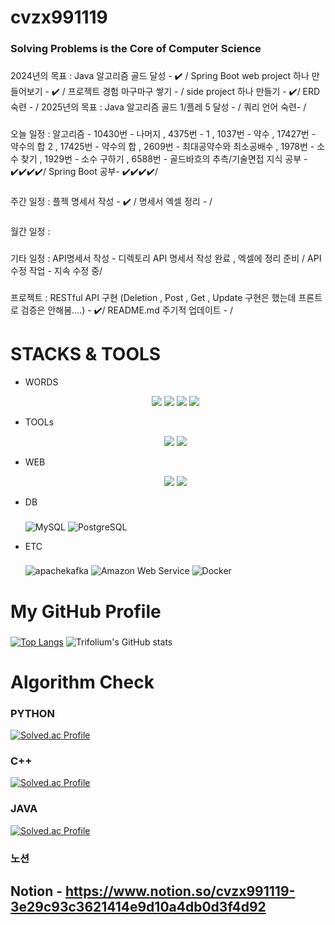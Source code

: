 # cvzx991119
### Solving Problems is the Core of Computer Science
        
###
2024년의 목표 : Java 알고리즘 골드 달성 - ✔️ / Spring Boot web project 하나 만들어보기 - ✔️ / 프로젝트 경험 마구마구 쌓기 - / side project 하나 만들기 - ✔️/ ERD 숙련 - /
2025년의 목표 : Java 알고리즘 골드 1/플레 5 달성 - / 쿼리 언어 숙련- /

### 
오늘 일정 :   알고리즘 -         10430번 - 나머지 , 4375번 - 1 , 1037번 - 약수 , 17427번 - 약수의 합 2 , 17425번 - 약수의 합 , 2609번 - 최대공약수와 최소공배수 , 1978번 - 소수 찾기 , 1929번 - 소수 구하기 , 6588번 - 골드바흐의 추측/기술면접 지식 공부 - ✔️✔️✔️✔️/ Spring Boot 공부- ✔️✔️✔️✔️/                    
###
주간 일정 :  플젝 명세서 작성 - ✔️ / 명세서 엑셀 정리 - /
           
###
월간 일정 :   

###
기타 일정 :    API명세서 작성 - 디렉토리 API 명세서 작성 완료 , 엑셀에 정리 준비 / API 수정 작업 - 지속 수정 중/ 

###
프로젝트 :     RESTful API 구현 (Deletion , Post , Get , Update 구현은 했는데 프론트로 검증은 안해봄....) - ✔️/ README.md 주기적 업데이트 - /


# STACKS & TOOLS
- WORDS
  <div align = "center">
          <img src="https://img.shields.io/badge/C-A8B9CC?style=for-the-badge&logo=C&logoColor=white">
          <img src="https://img.shields.io/badge/python-3776AB?style=for-the-badge&logo=Python&logoColor=white">
          <img src="https://img.shields.io/badge/Java-007396?style=for-the-badge&logo=Java&logoColor=white">
          <img src="https://img.shields.io/badge/C++-00599C?style=for-the-badge&logo=C++&logoColor=white">
- TOOLs
  <div align = "center">
          <img src="https://img.shields.io/badge/visual%20studio%20code-007ACC?style=for-the-badge&logo=visualstudiocode&logoColor=white">
          <img src="https://img.shields.io/badge/intellij%20idea-000000?style=for-the-badge&logo=intellijidea&logoColor=white">
- WEB
  <div align = "center">
          <img src="https://img.shields.io/badge/Spring%20Boot-6DB33F?style=for-the-badge&logo=springboot&logoColor=white">
          <img src="https://img.shields.io/badge/Spring%20Security-6DB33F?style=for-the-badge&logo=springsecurity&logoColor=white">

- DB
  ###
  ![MySQL](https://img.shields.io/badge/MySQL-4479A1.svg?&style=for-the-badge&logo=mysql&logoColor=white)
  ![PostgreSQL](https://img.shields.io/badge/PostgreSQL-4169E1.svg?&style=for-the-badge&logo=postgresql&logoColor=white)
  
- ETC
  ###
  ![apachekafka](https://img.shields.io/badge/apache%20kafka-231F20.svg?&style=for-the-badge&logo=apachekafka&logoColor=white)
  ![Amazon Web Service](https://img.shields.io/badge/Amazon%20Web%20Services-232F3E.svg?&style=for-the-badge&logo=amazonwebservices&logoColor=white)
  ![Docker](https://img.shields.io/badge/Docker-2496ED.svg?&style=for-the-badge&logo=docker&logoColor=white)
  

# My GitHub Profile
  ###
  [![Top Langs](https://github-readme-stats.vercel.app/api/top-langs/?username=kimmj-stale)](https://github.com/kimmj-stale/github-readme-stats)
  ![Trifolium's GitHub stats](https://github-readme-stats.vercel.app/api?username=kimmj-stale&show_icons=true&theme=dark)
  

# Algorithm Check
### PYTHON
[![Solved.ac Profile](http://mazassumnida.wtf/api/v2/generate_badge?boj=cvzx991119)](https://solved.ac/cvzx991119/)
### C++
[![Solved.ac Profile](http://mazassumnida.wtf/api/v2/generate_badge?boj=trifolium991119)](https://solved.ac/trifolium991119/)
### JAVA
[![Solved.ac Profile](http://mazassumnida.wtf/api/v2/generate_badge?boj=verox0304)](https://solved.ac/verox0304/)

### 노션
## Notion - https://www.notion.so/cvzx991119-3e29c93c3621414e9d10a4db0d3f4d92
